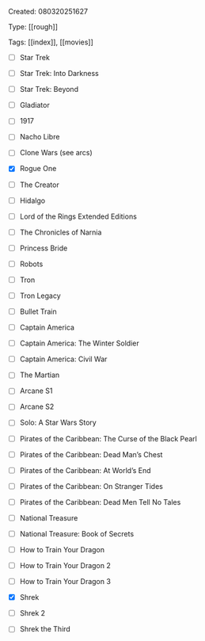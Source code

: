 Created: 080320251627

Type: [[rough]]

Tags: [[index]], [[movies]]

- [ ] Star Trek
- [ ] Star Trek: Into Darkness
- [ ] Star Trek: Beyond
- [ ] Gladiator
- [ ] 1917
- [ ] Nacho Libre
- [ ] Clone Wars (see arcs)
- [x] Rogue One
- [ ] The Creator
- [ ] Hidalgo
- [ ] Lord of the Rings Extended Editions
- [ ] The Chronicles of Narnia
- [ ] Princess Bride
- [ ] Robots
- [ ] Tron
- [ ] Tron Legacy
- [ ] Bullet Train
- [ ] Captain America
- [ ] Captain America: The Winter Soldier
- [ ] Captain America: Civil War
- [ ] The Martian
- [ ] Arcane S1
- [ ] Arcane S2
- [ ] Solo: A Star Wars Story
- [ ] Pirates of the Caribbean: The Curse of the Black Pearl
- [ ] Pirates of the Caribbean: Dead Man’s Chest
- [ ] Pirates of the Caribbean: At World’s End
- [ ] Pirates of the Caribbean: On Stranger Tides
- [ ] Pirates of the Caribbean: Dead Men Tell No Tales
- [ ] National Treasure
- [ ] National Treasure: Book of Secrets
- [ ] How to Train Your Dragon
- [ ] How to Train Your Dragon 2
- [ ] How to Train Your Dragon 3
- [x] Shrek
- [ ] Shrek 2
- [ ] Shrek the Third

